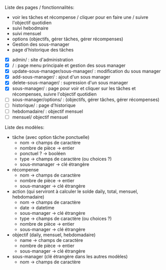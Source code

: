 Liste des pages / fonctionnalités:
- voir les tâches et récompense / cliquer pour en faire une / suivre l'objectif quotidien
- suivi hebodmaire
- suivi mensuel
- options (objectifs, gérer tâches, gérer récompenses)
- Gestion des sous-manager
- page d'historique des tâches

- [x] admin/ : site d'administration
- [x] / : page menu principale et gestion des sous manager
- [x] update-sous-manager/sous-manager/ : modification du sous manager
- [x] add-sous-manager/ : ajout d'un sous manager
- [x] delete-sous-manager/ : supression d'un sous manager
- [x] sous-manager/ : page pour voir et cliquer sur les tâches et récompenses, suivre l'objectif quotidien
- [ ] sous-manager/options/ : (objectifs, gérer tâches, gérer récompenses)
- [ ] historique/ : page d'historique
- [ ] hebdomadaire/ : objectif mensuel
- [ ] mensuel/ objectif mensuel

Liste des modèles:
- tâche (avec option tâche ponctuelle)
  - nom -> champs de caractère
  - nombre de pièce -> entier
  - ponctuel ? -> booléen
  - type -> champs de caractère (ou choices ?)
  - sous-mmanager -> clé étrangère
- récompense
  - nom -> champs de caractère
  - nombre de pièce -> entier
  - sous-manager -> clé étrangère
- action (qui serviront à calculer le solde daily, total, mensuel, hebdomadaire)
  - nom -> champs de caractère
  - date -> datetime
  - sous-manager -> clé étrangère
  - type -> champs de caractère (ou choices ?)
  - nombre de pièce -> entier
  - sous-manager -> clé étrangère
- objectif (daily, mensuel, hebdomadaire)
  - name -> champs de caractère
  - nombre de pièce -> entier
  - sous-manager -> clé étrangère
- sous-manager (clé étrangère dans les autres modèles)
  - nom -> champs de caractère